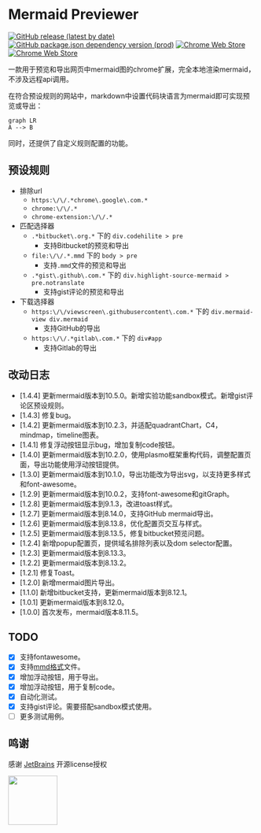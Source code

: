 # Mermaid Previewer

[![GitHub release (latest by date)](https://img.shields.io/github/v/release/zephyraft/mermaid-previewer)](https://github.com/zephyraft/mermaid-previewer/releases)
[![GitHub package.json dependency version (prod)](https://img.shields.io/github/package-json/dependency-version/zephyraft/mermaid-previewer/mermaid)](https://github.com/mermaid-js/mermaid)
[![Chrome Web Store](https://img.shields.io/chrome-web-store/v/oidjnlhbegipkcklbdfnbkikplpghfdl)](https://chrome.google.com/webstore/detail/mermaid-previewer/oidjnlhbegipkcklbdfnbkikplpghfdl)
[![Chrome Web Store](https://img.shields.io/chrome-web-store/users/oidjnlhbegipkcklbdfnbkikplpghfdl)](https://chrome.google.com/webstore/detail/mermaid-previewer/oidjnlhbegipkcklbdfnbkikplpghfdl)

一款用于预览和导出网页中mermaid图的chrome扩展，完全本地渲染mermaid，不涉及远程api调用。

在符合预设规则的网站中，markdown中设置代码块语言为mermaid即可实现预览或导出：
```mermaid
graph LR
A --> B
```

同时，还提供了自定义规则配置的功能。

## 预设规则

- 排除url
  - `https:\/\/.*chrome\.google\.com.*`
  - `chrome:\/\/.*`
  - `chrome-extension:\/\/.*`
- 匹配选择器
  - `.*bitbucket\.org.*` 下的 `div.codehilite > pre`
    - 支持Bitbucket的预览和导出
  - `file:\/\/.*.mmd` 下的 `body > pre`
    - 支持`.mmd`文件的预览和导出
  - `.*gist\.github\.com.*` 下的 `div.highlight-source-mermaid > pre.notranslate`
    - 支持gist评论的预览和导出
- 下载选择器
  - `https:\/\/viewscreen\.githubusercontent\.com.*` 下的 `div.mermaid-view div.mermaid`
    - 支持GitHub的导出
  - `https:\/\/.*gitlab\.com.*` 下的 `div#app`
    - 支持Gitlab的导出

## 改动日志
- [1.4.4]  更新mermaid版本到10.5.0。新增实验功能sandbox模式。新增gist评论区预设规则。
- [1.4.3]  修复bug。
- [1.4.2]  更新mermaid版本到10.2.3，并适配quadrantChart，C4，mindmap，timeline图表。
- [1.4.1]  修复浮动按钮显示bug，增加复制code按钮。
- [1.4.0]  更新mermaid版本到10.2.0，使用plasmo框架重构代码，调整配置页面，导出功能使用浮动按钮提供。
- [1.3.0]  更新mermaid版本到10.1.0，导出功能改为导出svg，以支持更多样式和font-awesome。
- [1.2.9]  更新mermaid版本到10.0.2，支持font-awesome和gitGraph。
- [1.2.8]  更新mermaid版本到9.1.3，改进toast样式。
- [1.2.7]  更新mermaid版本到8.14.0，支持GitHub mermaid导出。
- [1.2.6]  更新mermaid版本到8.13.8，优化配置页交互与样式。
- [1.2.5]  更新mermaid版本到8.13.5，修复bitbucket预览问题。
- [1.2.4]  新增popup配置页，提供域名排除列表以及dom selector配置。
- [1.2.3]  更新mermaid版本到8.13.3。
- [1.2.2]  更新mermaid版本到8.13.2。
- [1.2.1]  修复Toast。
- [1.2.0]  新增mermaid图片导出。
- [1.1.0]  新增bitbucket支持，更新mermaid版本到8.12.1。
- [1.0.1]  更新mermaid版本到8.12.0。
- [1.0.0]  首次发布，mermaid版本8.11.5。

## TODO

- [x] 支持fontawesome。
- [x] 支持[mmd格式](https://github.com/mermaid-js/mermaid-cli)文件。
- [x] 增加浮动按钮，用于导出。
- [x] 增加浮动按钮，用于复制code。
- [x] 自动化测试。
- [x] 支持gist评论。需要搭配sandbox模式使用。
- [ ] 更多测试用例。

## 鸣谢
感谢 [JetBrains](https://www.jetbrains.com/?from=ferry) 开源license授权
<p>
 <a href="https://www.jetbrains.com/?from=ferry">
   <img height="100" src="https://www.jetbrains.com/company/brand/img/logo6.svg" alt="">
 </a>
</p>
